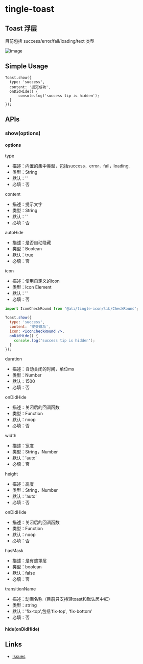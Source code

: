 # tingle-toast

## Toast 浮层

目前包括 success/error/fail/loading/text 类型

![image](http://aligitlab.oss-cn-hangzhou-zmf.aliyuncs.com/uploads/tingle-ui/tingle-toast/0d001c10ad2af65005cc88dcd4d0c5a9/image.png)

## Simple Usage

```
Toast.show({
  type: 'success',
  content: '提交成功',
  onDidHide() {
      console.log('success tip is hidden');
  }
});
```

## APIs

### show(options)

#### options

type

* 描述：内置的集中类型，包括success，error，fail，loading.
* 类型：String
* 默认：''
* 必填：否

content

* 描述：提示文字
* 类型：String
* 默认：''
* 必填：否

autoHide

* 描述：是否自动隐藏
* 类型：Boolean
* 默认：true
* 必填：否

icon

* 描述：使用自定义的icon
* 类型：Icon Element
* 默认：''
* 必填：否

```jsx
import IconCheckRound from '@ali/tingle-icon/lib/CheckRound';

Toast.show({
  type: 'success',
  content: '提交成功',
  icon: <IconCheckRound />,
  onDidHide() {
    console.log('success tip is hidden');
  }
});
```

duration

* 描述：自动关闭的时间，单位ms
* 类型：Number
* 默认：1500
* 必填：否

onDidHide

* 描述：关闭后的回调函数
* 类型：Function
* 默认：noop
* 必填：否

width

* 描述：宽度
* 类型：String，Number
* 默认：'auto'
* 必填：否

height

* 描述：高度
* 类型：String，Number
* 默认：'auto'
* 必填：否

onDidHide

* 描述：关闭后的回调函数
* 类型：Function
* 默认：noop
* 必填：否

hasMask

* 描述：是有遮罩层
* 类型：boolean
* 默认：false
* 必填：否

transitionName

* 描述：动画名称（目前只支持轻toast和默认居中框）
* 类型：string
* 默认：'fix-top',包括'fix-top', 'fix-bottom'
* 必填：否

#### hide(onDidHide)


## Links

- [Issues](https://github.com/salt-ui/saltui/issues/new)

